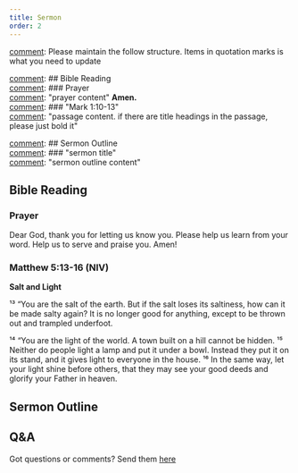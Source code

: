 ```yaml
---
title: Sermon 
order: 2
---
```


[comment]: Please maintain the follow structure. Items in quotation marks is what you need to update

[comment]: ## Bible Reading  
[comment]: ### Prayer  
[comment]: "prayer content"  **Amen.**  
[comment]:  ### "Mark 1:10-13"  
[comment]: "passage content. if there are title headings in the passage, please just bold it"  

[comment]: ## Sermon Outline  
[comment]: ### "sermon title"  
[comment]: "sermon outline content"  

[comment]: ------------------------------------------------------------------------------------
## Bible Reading
### Prayer
Dear God, thank you for letting us know you. Please help us learn from your word. Help us to serve and praise you. Amen!

### Matthew 5:13-16 (NIV)
**Salt and Light**

¹³ “You are the salt of the earth. But if the salt loses its saltiness, how can it be made salty again? It is no longer good for anything, except to be thrown out and trampled underfoot.

¹⁴ “You are the light of the world. A town built on a hill cannot be hidden. ¹⁵ Neither do people light a lamp and put it under a bowl. Instead they put it on its stand, and it gives light to everyone in the house. ¹⁶ In the same way, let your light shine before others, that they may see your good deeds and glorify your Father in heaven.


## Sermon Outline

## Q&A
Got questions or comments? Send them [here](https://tinyurl.com/SGHACQuestionsAnswers)
